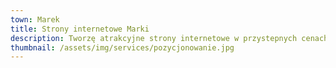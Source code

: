 ```yaml
---
town: Marek
title: Strony internetowe Marki
description: Tworzę atrakcyjne strony internetowe w przystepnych cenach dla firm z Marek. Zadzwoń do mnie +48 788 660 190
thumbnail: /assets/img/services/pozycjonowanie.jpg
---
```



